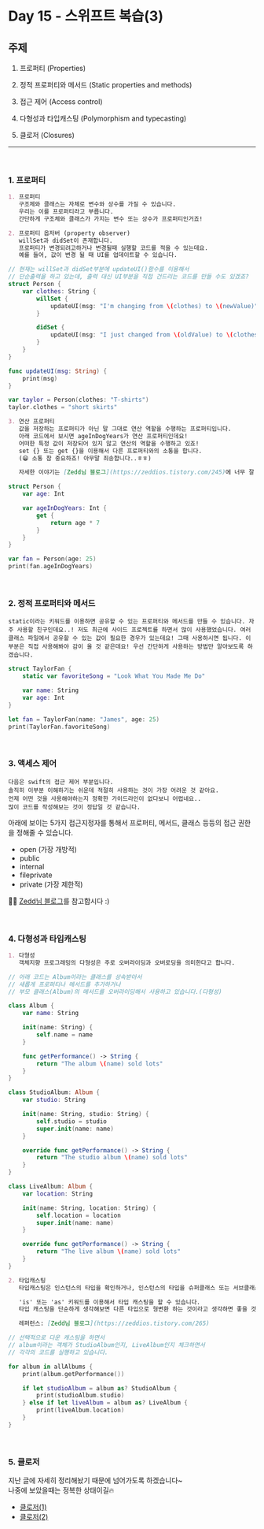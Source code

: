 # Day 15 - 스위프트 복습(3)

## 주제

1. 프로퍼티 (Properties)

2. 정적 프로퍼티와 메서드 (Static properties and methods)

3. 접근 제어 (Access control)

4. 다형성과 타입캐스팅 (Polymorphism and typecasting)

5. 클로저 (Closures)

---

<br>

### 1. 프로퍼티

```markdown
1. 프로퍼티
   구조체와 클래스는 자체로 변수와 상수를 가질 수 있습니다.
   우리는 이를 프로퍼티라고 부릅니다.
   간단하게 구조체와 클래스가 가지는 변수 또는 상수가 프로퍼티인거죠!
```

```markdown
2. 프로퍼티 옵저버 (property observer)
   willSet과 didSet이 존재합니다.
   프로퍼티가 변경되려고하거나 변경될때 실행할 코드를 적을 수 있는데요.
   예를 들어, 값이 변경 될 때 UI를 업데이트할 수 있습니다.
```

```swift
// 현재는 willSet과 didSet부분에 updateUI()함수를 이용해서
// 단순출력을 하고 있는데, 출력 대신 UI부분을 직접 건드리는 코드를 만들 수도 있겠죠?
struct Person {
    var clothes: String {
        willSet {
            updateUI(msg: "I'm changing from \(clothes) to \(newValue)")
        }

        didSet {
            updateUI(msg: "I just changed from \(oldValue) to \(clothes)")
        }
    }
}

func updateUI(msg: String) {
    print(msg)
}

var taylor = Person(clothes: "T-shirts")
taylor.clothes = "short skirts"
```

```markdown
3. 연산 프로퍼티
   값을 저장하는 프로퍼티가 아닌 말 그대로 연산 역할을 수행하는 프로퍼티입니다.
   아래 코드에서 보시면 ageInDogYears가 연산 프로퍼티인데요!
   어떠한 특정 값이 저장되어 있지 않고 연산의 역할을 수행하고 있죠!
   set {} 또는 get {}을 이용해서 다른 프로퍼티와의 소통을 합니다.
   (😁 소통 참 중요하죠! 아무말 죄송합니다..ㅎㅎ)

   자세한 이야기는 [Zedd님 블로그](https://zeddios.tistory.com/245)에 너무 잘 정리되어 있어서 참고 하시면 좋을 것 같습니다!!
```

```swift
struct Person {
    var age: Int

    var ageInDogYears: Int {
        get {
            return age * 7
        }
    }
}

var fan = Person(age: 25)
print(fan.ageInDogYears)
```

<br>

### 2. 정적 프로퍼티와 메서드

```
static이라는 키워드를 이용하면 공유할 수 있는 프로퍼티와 메서드를 만들 수 있습니다. 자주 사용할 친구인데요..! 저도 최근에 사이드 프로젝트를 하면서 많이 사용했었습니다. 여러 클래스 파일에서 공유할 수 있는 값이 필요한 경우가 있는데요! 그때 사용하시면 됩니다. 이 부분은 직접 사용해봐야 감이 올 것 같은데요! 우선 간단하게 사용하는 방법만 알아보도록 하겠습니다.
```

```swift
struct TaylorFan {
    static var favoriteSong = "Look What You Made Me Do"

    var name: String
    var age: Int
}

let fan = TaylorFan(name: "James", age: 25)
print(TaylorFan.favoriteSong)
```

<br>

### 3. 액세스 제어

```
다음은 swift의 접근 제어 부분입니다.
솔직히 이부분 이해하기는 쉬운데 적절히 사용하는 것이 가장 어려운 것 같아요.
언제 어떤 것을 사용해야하는지 정확한 가이드라인이 없다보니 어렵네요..
많이 코드를 작성해보는 것이 정답일 것 같습니다.
```

아래에 보이는 5가지 접근지정자를 통해서 프로퍼티, 메서드, 클래스 등등의 접근 권한을 정해줄 수 있습니다.

- open (가장 개방적)
- public
- internal
- fileprivate
- private (가장 제한적)

💁🏻 [Zedd님 블로그](https://zeddios.tistory.com/383)를 참고합시다 :)

<br>

### 4. 다형성과 타입캐스팅

```markdown
1. 다형성
   객체지향 프로그래밍의 다형성은 주로 오버라이딩과 오버로딩을 의미한다고 합니다.
```

```swift
// 아래 코드는 Album이라는 클래스를 상속받아서
// 새롭게 프로퍼티나 메서드를 추가하거나
// 부모 클래스(Album)의 메서드를 오버라이딩해서 사용하고 있습니다.(다형성)

class Album {
    var name: String

    init(name: String) {
        self.name = name
    }

    func getPerformance() -> String {
        return "The album \(name) sold lots"
    }
}

class StudioAlbum: Album {
    var studio: String

    init(name: String, studio: String) {
        self.studio = studio
        super.init(name: name)
    }

    override func getPerformance() -> String {
        return "The studio album \(name) sold lots"
    }
}

class LiveAlbum: Album {
    var location: String

    init(name: String, location: String) {
        self.location = location
        super.init(name: name)
    }

    override func getPerformance() -> String {
        return "The live album \(name) sold lots"
    }
}
```

```markdown
2. 타입캐스팅
   타입캐스팅은 인스턴스의 타입을 확인하거나, 인스턴스의 타입을 슈퍼클래스 또는 서브클래스 타입처럼 다루기 위해 이용합니다.

   'is' 또는 'as' 키워드를 이용해서 타입 캐스팅을 할 수 있습니다.
   타입 캐스팅을 단순하게 생각해보면 다른 타입으로 형변환 하는 것이라고 생각하면 좋을 것 같습니다.

   레퍼런스: [Zedd님 블로그](https://zeddios.tistory.com/265)
```

```swift
// 선택적으로 다운 캐스팅을 하면서
// album이라는 객체가 StudioAlbum인지, LiveAlbum인지 체크하면서
// 각각의 코드를 실행하고 있습니다.

for album in allAlbums {
    print(album.getPerformance())

    if let studioAlbum = album as? StudioAlbum {
        print(studioAlbum.studio)
    } else if let liveAlbum = album as? LiveAlbum {
        print(liveAlbum.location)
    }
}
```

<br>

### 5. 클로저

지난 글에 자세히 정리해놨기 때문에 넘어가도록 하겠습니다~  
나중에 보았을때는 정복한 상태이길🔥

- [클로저(1)](https://github.com/Taehyeon-Kim/100DaysOfSwift/blob/master/day6.md)
- [클로저(2)](https://github.com/Taehyeon-Kim/100DaysOfSwift/blob/master/day7.md)

